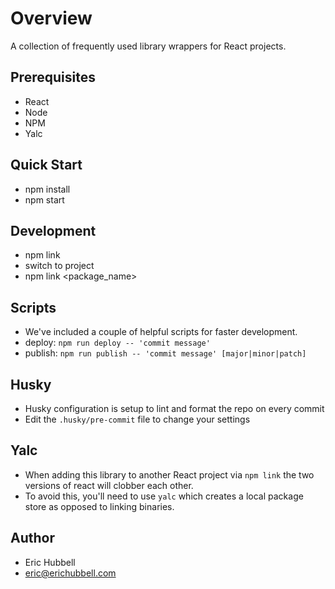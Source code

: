 # Overview
 A collection of frequently used library wrappers for React projects.

## Prerequisites
- React
- Node
- NPM
- Yalc

## Quick Start
- npm install
- npm start

## Development
- npm link
- switch to project
- npm link <package_name>

## Scripts
- We've included a couple of helpful scripts for faster development.
- deploy: `npm run deploy -- 'commit message'`
- publish: `npm run publish -- 'commit message' [major|minor|patch]`

## Husky
- Husky configuration is setup to lint and format the repo on every commit
- Edit the `.husky/pre-commit` file to change your settings

## Yalc
- When adding this library to another React project via `npm link` the two versions of react will clobber each other.
- To avoid this, you'll need to use `yalc` which creates a local package store as opposed to linking binaries.

## Author
- Eric Hubbell
- eric@erichubbell.com